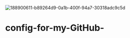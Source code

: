![188900611-b89264d9-0a1b-400f-94a7-30318adc9c5d](https://user-images.githubusercontent.com/104250442/200131680-8867a439-ed94-46d1-920a-f2671f5603a0.gif)
# config-for-my-GitHub-
